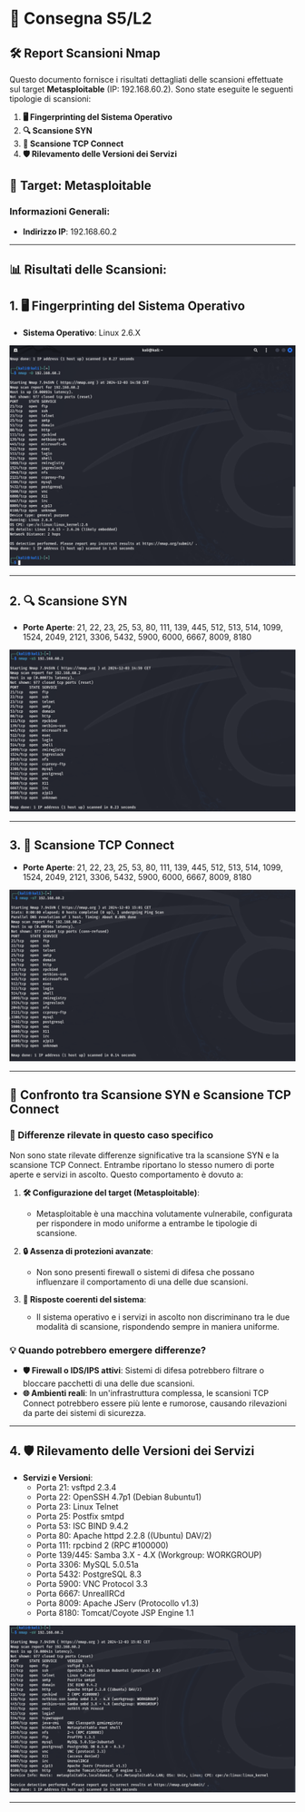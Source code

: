 # 📝 Consegna S5/L2
## 🛠️ Report Scansioni Nmap

Questo documento fornisce i risultati dettagliati delle scansioni effettuate sul target **Metasploitable** (IP: 192.168.60.2). Sono state eseguite le seguenti tipologie di scansioni:

1. **🖥️ Fingerprinting del Sistema Operativo**
2. **🔍 Scansione SYN**
3. **🔗 Scansione TCP Connect**
4. **🛡️ Rilevamento delle Versioni dei Servizi**

## 🎯 Target: Metasploitable

### Informazioni Generali:
- **Indirizzo IP**: 192.168.60.2
  
---

## 📊 Risultati delle Scansioni:

## 1. 🖥️ Fingerprinting del Sistema Operativo
- **Sistema Operativo**: Linux 2.6.X

![Alt text](./OSFingerprinting.png "Optional Title")

---

## 2. 🔍 Scansione SYN
- **Porte Aperte**: 21, 22, 23, 25, 53, 80, 111, 139, 445, 512, 513, 514, 1099, 1524, 2049, 2121, 3306, 5432, 5900, 6000, 6667, 8009, 8180

![Alt text](./SYSScan.png "SYSScan")

---

## 3. 🔗 Scansione TCP Connect
- **Porte Aperte**: 21, 22, 23, 25, 53, 80, 111, 139, 445, 512, 513, 514, 1099, 1524, 2049, 2121, 3306, 5432, 5900, 6000, 6667, 8009, 8180

![Alt text](./TCPScan.png "TCPScan")

---

## 🔎 Confronto tra Scansione SYN e Scansione TCP Connect

### 🔔 Differenze rilevate in questo caso specifico
Non sono state rilevate differenze significative tra la scansione SYN e la scansione TCP Connect. Entrambe riportano lo stesso numero di porte aperte e servizi in ascolto. Questo comportamento è dovuto a:

1. **🛠️ Configurazione del target (Metasploitable)**:
   - Metasploitable è una macchina volutamente vulnerabile, configurata per rispondere in modo uniforme a entrambe le tipologie di scansione.

2. **🔒 Assenza di protezioni avanzate**:
   - Non sono presenti firewall o sistemi di difesa che possano influenzare il comportamento di una delle due scansioni.

3. **🔄 Risposte coerenti del sistema**:
   - Il sistema operativo e i servizi in ascolto non discriminano tra le due modalità di scansione, rispondendo sempre in maniera uniforme.

### 💡 Quando potrebbero emergere differenze?
- **🛡️ Firewall o IDS/IPS attivi**: Sistemi di difesa potrebbero filtrare o bloccare pacchetti di una delle due scansioni.
- **🌐 Ambienti reali**: In un'infrastruttura complessa, le scansioni TCP Connect potrebbero essere più lente e rumorose, causando rilevazioni da parte dei sistemi di sicurezza.

---

## 4. 🛡️ Rilevamento delle Versioni dei Servizi
- **Servizi e Versioni**:
  - Porta 21: vsftpd 2.3.4
  - Porta 22: OpenSSH 4.7p1 (Debian 8ubuntu1)
  - Porta 23: Linux Telnet
  - Porta 25: Postfix smtpd
  - Porta 53: ISC BIND 9.4.2
  - Porta 80: Apache httpd 2.2.8 ((Ubuntu) DAV/2)
  - Porta 111: rpcbind 2 (RPC #100000)
  - Porte 139/445: Samba 3.X - 4.X (Workgroup: WORKGROUP)
  - Porta 3306: MySQL 5.0.51a
  - Porta 5432: PostgreSQL 8.3
  - Porta 5900: VNC Protocol 3.3
  - Porta 6667: UnrealIRCd
  - Porta 8009: Apache JServ (Protocollo v1.3)
  - Porta 8180: Tomcat/Coyote JSP Engine 1.1
 
![Alt text](./VersionDetection.png "VersionDetection")

---

